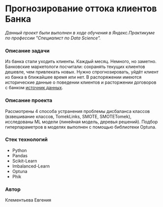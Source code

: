 # Прогнозирование оттока клиентов Банка

*Данный проект были выполнен в ходе обучения в Яндекс.Практикуме по профессии "Специалист по Data Science".*


### Описание задачи

 Из банка стали уходить клиенты. Каждый месяц. Немного, но заметно. Банковские маркетологи посчитали: сохранять текущих клиентов дешевле, чем привлекать новых. Нужно спрогнозировать, уйдёт клиент из банка в ближайшее время или нет. 
 В распоряжении имеются исторические данные о поведении клиентов и расторжении договоров с банком [источник данных](https://www.kaggle.com/barelydedicated/bank-customer-churn-modeling).


### Описание проекта

Рассмотрены 4 способа устранения проблемы дисбаланса классов (взвешивание классов, TomekLinks,
SMOTE, SMOTETomek), исследованы ML модели (линейная модель, деревья решений). Подбор гиперпараметров в моделях выполнен с помощью библиотеки Optuna.


### Стек технологий

- Python
- Pandas
- Scikit-Learn
- Imbalanced-Learn
- Optuna
- Phik


### Автор

Клементьева Евгения
